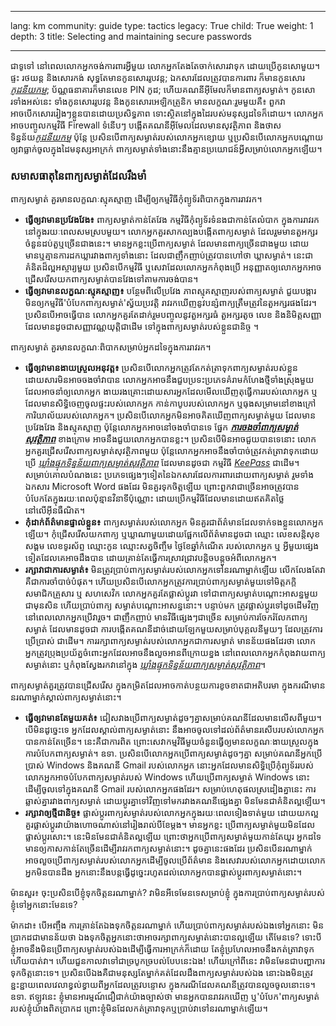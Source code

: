 

---

lang: km
community: guide
type: tactics
legacy: True
child: True
weight: 1
depth: 3
title: Selecting and maintaining secure passwords

---

ជាទូទៅ នៅពេលលោកអ្នកចង់ការពារអ្វីមួយ លោកអ្នកតែងតែចាក់សោរវាទុក ដោយប្រើកូនសោមួយ។ ផ្ទះ   រថយន្ត និងសោរកង់ សុទ្ធតែមានកូនសោររូបវន្ត; ឯកសារដែលត្រូវបានការពារ ក៏មានកូនសោរ [*កូដនីយកម្ម*](/km/glossary#Encryption); ប័ណ្ណធនាគារក៏មានលេខ PIN កូដ; ហើយគណនីអ៊ីមែលក៏មានពាក្យសម្ងាត់។ កូនសោរទាំងអស់នេះ ទាំងកូនសោររូបវន្ត និងកូនសោរអេឡិកត្រូនិក មានលក្ខណៈរួមមួយគឺ៖ ពួកវាអាចបើកសោររៀងៗខ្លួនបានដោយប្រសិទ្ធភាព ទោះស្ថិតនៅក្នុងដៃរបស់មនុស្សដទៃក៏ដោយ។ លោកអ្នកអាចបញ្ចូលកម្មវិធី Firewall ទំនើបៗ បង្កើតគណនីអ៊ីមែលដែលមានសុវត្ថិភាព និងថាសទិន្នន័យ[*កូដនីយកម្ម*](/km/glossary#Encryption) ប៉ុន្តែ ប្រសិនបើពាក្យសម្ងាត់របស់លោកអ្នកខ្សោយ ឬប្រសិនបើលោកអ្នកបណ្តោយឲ្យវាធ្លាក់ចូលក្នុងដៃមនុស្សអាក្រក់ ពាក្យសម្ងាត់ទាំងនោះនឹងគ្មានប្រយោជន៍អ្វីសម្រាប់លោកអ្នកឡើយ។

### សមាសធាតុនៃពាក្យសម្ងាត់ដែលរឹងមាំ ### 
ពាក្យសម្ងាត់ គួរមានលក្ខណៈស្មុគស្មាញ ដើម្បីឲ្យកម្មវិធីកុំព្យូទ័រពិបាកក្នុងការរាវរក។

- **ធ្វើឲ្យវាមានប្រវែងវែង៖** ពាក្យសម្ងាត់កាន់តែវែង កម្មវិធីកុំព្យូទ័រទំនងជាកាន់តែលំបាក ក្នុងការរាវរក នៅក្នុងរយៈពេលសមស្របមួយ។ លោកអ្នកគួរសាកល្បងបង្កើតពាក្យសម្ងាត់ ដែលរួមមានតួអក្សរចំនួនដប់តួឬច្រើនជាងនេះ។ មានអ្នកខ្លះប្រើពាក្យសម្ងាត់ ដែលមានពាក្យច្រើនជាងមួយ ដោយមានឬគ្មានការដកឃ្លារវាងពាក្យទាំងនោះ ដែលជាញឹកញាប់ត្រូវបានហៅថា ឃ្លាសម្ងាត់។ នេះជាគំនិតដ៏ល្អអស្ចារ្យមួយ ប្រសិនបើកម្មវិធី ឬសេវាដែលលោកអ្នកកំពុងប្រើ អនុញ្ញាតឲ្យលោកអ្នកអាចជ្រើសរើសយកពាក្យសម្ងាត់បានវែងទៅតាមការចង់បាន។
- **ធ្វើឲ្យវាមានលក្ខណៈស្មុគស្មាញ៖** បន្ថែមពីលើប្រវែង ភាពស្មុគស្មាញរបស់ពាក្យសម្ងាត់ ជួយបង្ការមិនឲ្យកម្មវិធី'បំបែកពាក្យសម្ងាត់'ស្វ័យប្រវត្តិ រាវរកឃើញនូវបន្សំពាក្យត្រឹមត្រូវនៃតួអក្សរផងដែរ។ ប្រសិនបើអាចធ្វើបាន លោកអ្នកគួរតែដាក់រួមបញ្ចូលនូវតួអក្សរធំ តួអក្សរតូច លេខ និងនិមិត្តសញ្ញា ដែលមានដូចជាសញ្ញាវណ្ណយុត្តិជាដើម ទៅក្នុងពាក្យសម្ងាត់របស់ខ្លួនជានិច្ច ។

ពាក្យសម្ងាត់ គួរមានលក្ខណៈពិបាកសម្រាប់អ្នកដទៃក្នុងការរាវរក។

- **ធ្វើឲ្យវាមានងាយស្រួលអនុវត្ត៖** ប្រសិនបើលោកអ្នកត្រូវតែកត់ត្រាទុកពាក្យសម្ងាត់របស់ខ្លួន ដោយសារមិនអាចចងចាំវាបាន លោកអ្នកអាចនឹងជួបប្រទះប្រភេទគំរាមកំហែងថ្មីទាំងស្រុងមួយ ដែលអាចនាំឲ្យលោកអ្នក ងាយរងគ្រោះដោយសារអ្នកដែលមើលឃើញតុធ្វើការរបស់លោកអ្នក ឬដែលមានសិទ្ធិចេញចូលផ្ទះរបស់លោកអ្នក កាន់កាបូបរបស់លោកអ្នក ឬធុងសម្រាមនៅខាងក្រៅការិយាល័យរបស់លោកអ្នក។ ប្រសិនបើលោកអ្នកមិនអាចគិតឃើញពាក្យសម្ងាត់មួយ ដែលមានប្រវែងវែង និងស្មុគស្មាញ ប៉ុន្តែលោកអ្នកអាចនៅចងចាំបានទេ  ផ្នែក [***ការចងចាំពាក្យសម្ងាត់សុវត្ថិភាព***](/km/chapter_3_2) ខាងក្រោម អាចនឹងជួយលោកអ្នកបានខ្លះ។ ប្រសិនបើមិនអាចជួយបានទេនោះ លោកអ្នកគួរជ្រើសរើសពាក្យសម្ងាត់សុវត្ថិភាពមួយ ប៉ុន្តែលោកអ្នកអាចនឹងចាំបាច់ត្រូវកត់ត្រាវាទុកដោយប្រើ [*ឃ្លាំងផ្ទុកទិន្នន័យពាក្យសម្ងាត់សុវត្ថិភាព*](/km/glossary#Secure_password_database) ដែលមានដូចជា កម្មវិធី [*KeePass*](/km/glossary#KeePass) ជាដើម។ សម្រាប់គោលបំណងនេះ ប្រភេទផ្សេងៗទៀតនៃឯកសារដែលការពារដោយពាក្យសម្ងាត់ រួមទាំងឯកសារ Microsoft Word ផងដែរ មិនគួរទុកចិត្តឡើយ ព្រោះពួកវាជាច្រើនអាចត្រូវបានបំបែកតែក្នុងរយៈពេលប៉ុន្មានវិនាទីប៉ុណ្ណោះ ដោយប្រើកម្មវិធីដែលមានដោយឥតគិតថ្លៃនៅលើអ៊ីនធឺណិត។
- **កុំដាក់ព័ត៌មានផ្ទាល់ខ្លួន៖** ពាក្យសម្ងាត់របស់លោកអ្នក មិនគួរជាព័ត៌មានដែលទាក់ទងខ្លួនលោកអ្នកឡើយ។ កុំជ្រើសរើសយកពាក្យ ឬឃ្លាណាមួយដោយផ្អែកលើព័ត៌មានដូចជា ឈ្មោះ លេខសន្តិសុខសង្គម លេខទូរស័ព្ទ ឈ្មោះកូន ឈ្មោះសត្វចិញ្ចឹម ថ្ងៃខែឆ្នាំកំណើត របស់លោកអ្នក ឬ អ្វីមួយផ្សេងទៀតដែលគេអាចដឹងបាន ដោយគ្រាន់តែធ្វើការស្រាវជ្រាវបន្តិចបន្តួចអំពីលោកអ្នក។
- **រក្សាវាជាការសម្ងាត់៖** មិនត្រូវប្រាប់ពាក្យសម្ងាត់របស់លោកអ្នកទៅនរណាម្នាក់ឡើយ លើកលែងតែវាគឺជាការចាំបាច់បំផុត។ ហើយប្រសិនបើលោកអ្នកត្រូវការប្រាប់ពាក្យសម្ងាត់មួយទៅមិត្តភក្តិ សមាជិកគ្រួសារ ឬ    សហសេវិក លោកអ្នកគួរតែផ្លាស់ប្តូរវា ទៅជាពាក្យសម្ងាត់បណ្តោះអាសន្នមួយជាមុនសិន ហើយប្រាប់ពាក្យ សម្ងាត់បណ្តោះអាសន្ននោះ។ បន្ទាប់មក ត្រូវផ្លាស់ប្តូរទៅដូចដើមវិញ នៅពេលលោកអ្នកប្រើវារួច។ ជាញឹកញាប់ មានវិធីផ្សេងៗជាច្រើន សម្រាប់ការចែករំលែកពាក្យសម្ងាត់ ដែលមានដូចជា ការបង្កើតគណនីដាច់ដោយឡែកមួយសម្រាប់បុគ្គលនីមួយៗ ដែលត្រូវការប្រើប្រាស់ ជាដើម។ ការរក្សាពាក្យសម្ងាត់របស់លោកអ្នកជាការសម្ងាត់ មានន័យផងដែរថា លោកអ្នកត្រូវប្រុងប្រយ័ត្នចំពោះអ្នកដែលអាចនឹងលួចអានពីក្រោយខ្នង នៅពេលលោកអ្នកកំពុងវាយពាក្យសម្ងាត់នោះ ឬកំពុងស្វែងរកវានៅក្នុង [*ឃ្លាំងផ្ទុកទិន្នន័យពាក្យសម្ងាត់សុវត្ថិភាព*](/km/glossary#Secure_password_database)។

ពាក្យសម្ងាត់គួរត្រូវបានជ្រើសរើស ក្នុងកម្រិតដែលអាចកាត់បន្ថយការខូចខាតជាអតិបរមា ក្នុងករណីមាននរណាម្នាក់ស្គាល់ពាក្យសម្ងាត់នោះ។

- **ធ្វើឲ្យវាមានតែមួយគត់៖** ជៀសវាងប្រើពាក្យសម្ងាត់ដូចៗគ្នាសម្រាប់គណនីដែលមានលើសពីមួយ។ បើមិនដូច្នេះទេ អ្នកដែលស្គាល់ពាក្យសម្ងាត់នោះ នឹងអាចចូលទៅដល់ព័ត៌មានរសើបរបស់លោកអ្នកបានកាន់តែច្រើន។ នេះគឺជាការពិត ព្រោះសេវាកម្មវិធីមួយចំនួនធ្វើឲ្យមានលក្ខណៈងាយស្រួលក្នុងការបំបែកពាក្យសម្ងាត់។ ឧទា. ប្រសិនបើលោកអ្នកប្រើពាក្យសម្ងាត់ដូចៗគ្នា សម្រាប់គណនីអ្នកប្រើប្រាស់ Windows និងគណនី Gmail របស់លោកអ្នក នោះអ្នកដែលមានសិទ្ធិប្រើកុំព្យូទ័ររបស់លោកអ្នកអាចបំបែកពាក្យសម្ងាត់របស់ Windows  ហើយប្រើពាក្យសម្ងាត់ Windows នោះ ដើម្បីចូលទៅក្នុងគណនី Gmail របស់លោកអ្នកផងដែរ។ សម្រាប់ហេតុផលស្រដៀងគ្នានេះ ការឆ្លាស់គ្នារវាងពាក្យសម្ងាត់ ដោយប្តូរគ្នាទៅវិញទៅមករវាងគណនីផ្សេងគ្នា មិនមែនជាគំនិតល្អឡើយ។
- **រក្សាវាឲ្យថ្មីជានិច្ច៖** ផ្លាស់ប្តូរពាក្យសម្ងាត់របស់លោកអ្នកក្នុងរយៈពេលទៀងទាត់មួយ ដោយយកល្អគួរផ្លាស់ប្តូរវាយ៉ាងហោចណាស់នៅរៀងរាល់បីខែម្តង។ មានអ្នកខ្លះ ប្រើពាក្យសម្ងាត់មួយមិនដែលផ្លាស់ប្តូរសោះ។ នេះមិនមែនជាគំនិតល្អឡើយ ព្រោះថាអ្នកប្រើពាក្យសម្ងាត់មួយកាន់តែយូរ អ្នកដទៃមានឲ្យកាសកាន់តែច្រើនដើម្បីរាវរកពាក្យសម្ងាត់នោះ។ ដូចគ្នានេះផងដែរ ប្រសិនបើនរណាម្នាក់អាចលួចប្រើពាក្យសម្ងាត់របស់លោកអ្នកដើម្បីចូលប្រើព័ត៌មាន និងសេវារបស់លោកអ្នកដោយលោកអ្នកមិនបានដឹង  អ្នកនោះនឹងបន្តធ្វើដូច្នេះរហូតដល់លោកអ្នកបានផ្លាស់ប្តូរពាក្យសម្ងាត់នោះ។

<div class="background" markdown="1">
ម៉ានសួរ៖ ចុះប្រសិនបើខ្ញុំទុកចិត្តនរណាម្នាក់? វាមិនអីទេមែនទេសម្រាប់ខ្ញុំ ក្នុងការប្រាប់ពាក្យសម្ងាត់របស់ខ្ញុំទៅអ្នកនោះមែនទេ?

ម៉ាកដា៖ បើអញ្ចឹង ការគ្រាន់តែឯងទុកចិត្តនរណាម្នាក់ ហើយប្រាប់ពាក្យសម្ងាត់របស់ឯងទៅអ្នកនោះ មិនប្រាកដជាមានន័យថា ឯងទុកចិត្តអ្នកនោះថាអាចរក្សាពាក្យសម្ងាត់នោះបានល្អឡើយ តើមែនទេ? ទោះបីខ្ញុំអាចនឹងមិនប្រើពាក្យសម្ងាត់របស់ឯងដើម្បីធ្វើការអាក្រក់ក៏ដោយ តែខ្ញុំប្រហែលអាចនឹងកត់ត្រាវាទុក ហើយបាត់វា។ ហើយជួនកាលវាទៅជាច្របូកច្របល់បែបនេះឯង!  ហើយក្រៅពីនេះ វាមិនមែនជាបញ្ហាការទុកចិត្តនោះទេ។ ប្រសិនបើឯងគឺជាមនុស្សតែម្នាក់គត់ដែលដឹងពាក្យសម្ងាត់របស់ឯង នោះឯងមិនត្រូវខ្ជះខ្ជាយពេលវេលាខ្វល់ខ្វាយពីអ្នកដែលត្រូវបន្ទោស ក្នុងករណីដែលគណនីត្រូវបានលួចចូលនោះទេ។ ឧទា. ឥឡូវនេះ ខ្ញុំមានអារម្មណ៍ជឿជាក់យ៉ាងច្បាស់ថា មានអ្នកបានរាវរកឃើញ ឬ'បំបែក'ពាក្យសម្ងាត់របស់ខ្ញុំយ៉ាងពិតប្រាកដ ព្រោះខ្ញុំមិនដែលកត់ត្រាវាទុកឬប្រាប់វាទៅនរណាម្នាក់ឡើយ។
</div>


